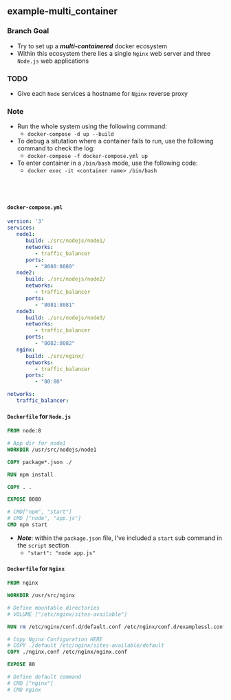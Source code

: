 ## example-multi_container

### Branch Goal
- Try to set up a ***multi-containered*** docker ecosystem
- Within this ecosystem there lies a single `Nginx` web server and three `Node.js` web applications

### TODO
- Give each `Node` services a hostname for `Nginx` reverse proxy


### Note
- Run the whole system using the following command:
   - `docker-compose -d up --build`
- To debug a situtation where a container fails to run, use the following command to check the log:
   - `docker-compose -f docker-compose.yml up`
- To enter container in a `/bin/bash` mode, use the following code:
   - `docker exec -it <container name> /bin/bash`
<br></br>
<br></br>

#### `docker-compose.yml`
```yml
version: '3'
services:
   node1:
      build: ./src/nodejs/node1/
      networks:
         - traffic_balancer
      ports:
         - "8080:8080"
   node2:
      build: ./src/nodejs/node2/
      networks: 
         - traffic_balancer
      ports:
         - "8081:8081"  
   node3:
      build: ./src/nodejs/node3/
      networks:
         - traffic_balancer
      ports:
         - "8082:8082"
   nginx:
      build: ./src/nginx/
      networks:
         - traffic_balancer
      ports:
         - "80:80"

networks:
   traffic_balancer:
```

#### `Dockerfile` for `Node.js`
```Dockerfile
FROM node:8

# App dir for node1
WORKDIR /usr/src/nodejs/node1

COPY package*.json ./

RUN npm install

COPY . .

EXPOSE 8080

# CMD["npm", "start"]
# CMD ["node", "app.js"]
CMD npm start
```
 - ***Note***: within the `package.json` file, I've included a `start` sub command in the `script` section
   - `"start": "node app.js"`

#### `Dockerfile` for `Nginx`

```Dockerfile
FROM nginx

WORKDIR /usr/src/nginx

# Define mountable directories
# VOLUME ["/etc/nginx/sites-available"]

RUN rm /etc/nginx/conf.d/default.conf /etc/nginx/conf.d/examplessl.conf

# Copy Nginx Configuration HERE
# COPY ./default /etc/nginx/sites-available/default
COPY ./nginx.conf /etc/nginx/nginx.conf

EXPOSE 80

# Define default command
# CMD ["nginx"]
# CMD nginx
```

